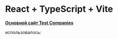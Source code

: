 # React + TypeScript + Vite

[**Основной сайт Test Companies**](https://companies-miroslav.web.app)

использовалось: